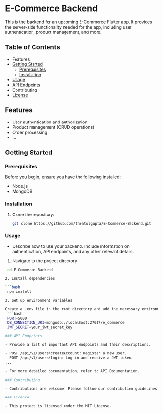 # E-Commerce Backend

This is the backend for an upcoming E-Commerce Flutter app. It provides the server-side functionality needed for the app, including user authentication, product management, and more.

## Table of Contents

- [Features](#features)
- [Getting Started](#getting-started)
  - [Prerequisites](#prerequisites)
  - [Installation](#installation)
- [Usage](#usage)
- [API Endpoints](#api-endpoints)
- [Contributing](#contributing)
- [License](#license)

## Features

- User authentication and authorization
- Product management (CRUD operations)
- Order processing
- ...

## Getting Started

### Prerequisites

Before you begin, ensure you have the following installed:

- Node.js
- MongoDB

### Installation

1. Clone the repository:

   ```bash
   git clone https://github.com/theatulgupta/E-Commerce-Backend.git

### Usage

- Describe how to use your backend. Include information on authentication, API endpoints, and any other relevant details.

1. Navigate to the project directory

  ```bash
   cd E-Commerce-Backend

2. Install dependencies

  ```bash
   npm install

3. Set up environment variables

  Create a .env file in the root directory and add the necessary environment variables.
   ```bash
   PORT=5000
   DB_CONNECTION_URI=mongodb://localhost:27017/e_commerce
   JWT_SECRET=your_jwt_secret_key

### API Endpoints

- Provide a list of important API endpoints and their descriptions.

- POST /api/v1/users/createAccount: Register a new user.
- POST /api/v1/users/login: Log in and receive a JWT token.
...

- For more detailed documentation, refer to API Documentation.

### Contributing

- Contributions are welcome! Please follow our contribution guidelines.

### License

- This project is licensed under the MIT License.
